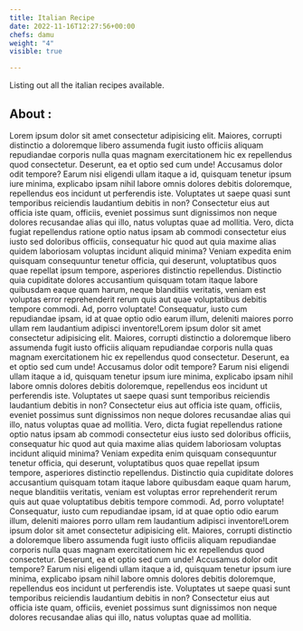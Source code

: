 ```yaml
---
title: Italian Recipe
date: 2022-11-16T12:27:56+00:00
chefs: damu
weight: "4"
visible: true

---
```

Listing out all the italian recipes available.

## About :

Lorem ipsum dolor sit amet consectetur adipisicing elit. Maiores, corrupti distinctio a doloremque libero assumenda fugit iusto officiis aliquam repudiandae corporis nulla quas magnam exercitationem hic ex repellendus quod consectetur. Deserunt, ea et optio sed cum unde! Accusamus dolor odit tempore? Earum nisi eligendi ullam itaque a id, quisquam tenetur ipsum iure minima, explicabo ipsam nihil labore omnis dolores debitis doloremque, repellendus eos incidunt ut perferendis iste. Voluptates ut saepe quasi sunt temporibus reiciendis laudantium debitis in non? Consectetur eius aut officia iste quam, officiis, eveniet possimus sunt dignissimos non neque dolores recusandae alias qui illo, natus voluptas quae ad mollitia. Vero, dicta fugiat repellendus ratione optio natus ipsam ab commodi consectetur eius iusto sed doloribus officiis, consequatur hic quod aut quia maxime alias quidem laboriosam voluptas incidunt aliquid minima? Veniam expedita enim quisquam consequuntur tenetur officia, qui deserunt, voluptatibus quos quae repellat ipsum tempore, asperiores distinctio repellendus. Distinctio quia cupiditate dolores accusantium quisquam totam itaque labore quibusdam eaque quam harum, neque blanditiis veritatis, veniam est voluptas error reprehenderit rerum quis aut quae voluptatibus debitis tempore commodi. Ad, porro voluptate! Consequatur, iusto cum repudiandae ipsam, id at quae optio odio earum illum, deleniti maiores porro ullam rem laudantium adipisci inventore!Lorem ipsum dolor sit amet consectetur adipisicing elit. Maiores, corrupti distinctio a doloremque libero assumenda fugit iusto officiis aliquam repudiandae corporis nulla quas magnam exercitationem hic ex repellendus quod consectetur. Deserunt, ea et optio sed cum unde! Accusamus dolor odit tempore? Earum nisi eligendi ullam itaque a id, quisquam tenetur ipsum iure minima, explicabo ipsam nihil labore omnis dolores debitis doloremque, repellendus eos incidunt ut perferendis iste. Voluptates ut saepe quasi sunt temporibus reiciendis laudantium debitis in non? Consectetur eius aut officia iste quam, officiis, eveniet possimus sunt dignissimos non neque dolores recusandae alias qui illo, natus voluptas quae ad mollitia. Vero, dicta fugiat repellendus ratione optio natus ipsam ab commodi consectetur eius iusto sed doloribus officiis, consequatur hic quod aut quia maxime alias quidem laboriosam voluptas incidunt aliquid minima? Veniam expedita enim quisquam consequuntur tenetur officia, qui deserunt, voluptatibus quos quae repellat ipsum tempore, asperiores distinctio repellendus. Distinctio quia cupiditate dolores accusantium quisquam totam itaque labore quibusdam eaque quam harum, neque blanditiis veritatis, veniam est voluptas error reprehenderit rerum quis aut quae voluptatibus debitis tempore commodi. Ad, porro voluptate! Consequatur, iusto cum repudiandae ipsam, id at quae optio odio earum illum, deleniti maiores porro ullam rem laudantium adipisci inventore!Lorem ipsum dolor sit amet consectetur adipisicing elit. Maiores, corrupti distinctio a doloremque libero assumenda fugit iusto officiis aliquam repudiandae corporis nulla quas magnam exercitationem hic ex repellendus quod consectetur. Deserunt, ea et optio sed cum unde! Accusamus dolor odit tempore? Earum nisi eligendi ullam itaque a id, quisquam tenetur ipsum iure minima, explicabo ipsam nihil labore omnis dolores debitis doloremque, repellendus eos incidunt ut perferendis iste. Voluptates ut saepe quasi sunt temporibus reiciendis laudantium debitis in non? Consectetur eius aut officia iste quam, officiis, eveniet possimus sunt dignissimos non neque dolores recusandae alias qui illo, natus voluptas quae ad mollitia. 